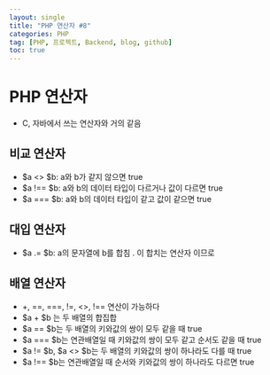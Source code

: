 ```yaml
---
layout: single
title: "PHP 연산자 #8"
categories: PHP
tag: [PHP, 프로젝트, Backend, blog, github]
toc: true
---
```


# PHP 연산자
- C, 자바에서 쓰는 연산자와 거의 같음
## 비교 연산자
- $a <> $b: a와 b가 같지 않으면 true
- $a !== $b: a와 b의 데이터 타입이 다르거나 값이 다르면 true
- $a === $b: a와 b의 데이터 타입이 같고 값이 같으면 true

## 대입 연산자
- $a .= $b: a의 문자열에 b를 합침  . 이 합치는 연산자 이므로

## 배열 연산자
- +, ==, ===, !=, <>, !== 연산이 가능하다
- $a + $b 는 두 배열의 합집합
- $a == $b는 두 배열의 키와값의 쌍이 모두 같을 때 true
- $a === $b는 연관배열일 때 키와값의 쌍이 모두 같고 순서도 같을 때 true
- $a != $b, $a <> $b는 두 배열의 키와값의 쌍이 하나라도 다를 때 true
- $a !== $b는 연관배열일 때 순서와 키와값의 쌍이 하나라도 다르면 true